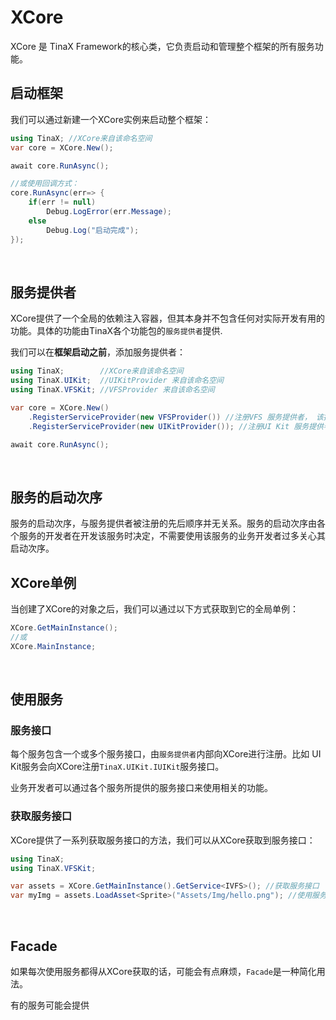 # XCore

XCore 是 TinaX Framework的核心类，它负责启动和管理整个框架的所有服务功能。

## 启动框架

我们可以通过新建一个XCore实例来启动整个框架：

``` csharp
using TinaX; //XCore来自该命名空间
var core = XCore.New();

await core.RunAsync();

//或使用回调方式：
core.RunAsync(err=> { 
    if(err != null)
        Debug.LogError(err.Message);
    else
        Debug.Log("启动完成");
});
```

<br>

## 服务提供者

XCore提供了一个全局的依赖注入容器，但其本身并不包含任何对实际开发有用的功能。具体的功能由TinaX各个功能包的`服务提供者`提供.

我们可以在**框架启动之前**，添加服务提供者：

``` csharp
using TinaX;        //XCore来自该命名空间
using TinaX.UIKit;  //UIKitProvider 来自该命名空间
using TinaX.VFSKit; //VFSProvider 来自该命名空间

var core = XCore.New()
    .RegisterServiceProvider(new VFSProvider()) //注册VFS 服务提供者， 该提供者来自包"TinaX.VFS"
    .RegisterServiceProvider(new UIKitProvider()); //注册UI Kit 服务提供者，该提供者来自包"TinaX.UIKit"

await core.RunAsync();
```

<br>

## 服务的启动次序

服务的启动次序，与服务提供者被注册的先后顺序并无关系。服务的启动次序由各个服务的开发者在开发该服务时决定，不需要使用该服务的业务开发者过多关心其启动次序。

## XCore单例

当创建了XCore的对象之后，我们可以通过以下方式获取到它的全局单例：

``` csharp
XCore.GetMainInstance();
//或
XCore.MainInstance;
```

<br>

## 使用服务

### 服务接口

每个服务包含一个或多个服务接口，由`服务提供者`内部向XCore进行注册。比如 UI Kit服务会向XCore注册`TinaX.UIKit.IUIKit`服务接口。

业务开发者可以通过各个服务所提供的服务接口来使用相关的功能。

### 获取服务接口

XCore提供了一系列获取服务接口的方法，我们可以从XCore获取到服务接口：

``` csharp
using TinaX;
using TinaX.VFSKit;

var assets = XCore.GetMainInstance().GetService<IVFS>(); //获取服务接口
var myImg = assets.LoadAsset<Sprite>("Assets/Img/hello.png"); //使用服务接口提供的具体功能
```

<br>

## Facade

如果每次使用服务都得从XCore获取的话，可能会有点麻烦，`Facade`是一种简化用法。

有的服务可能会提供